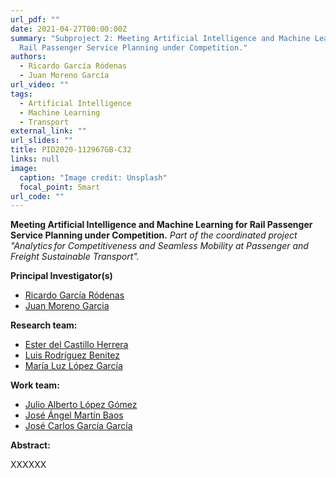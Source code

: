 ```yaml
---
url_pdf: ""
date: 2021-04-27T00:00:00Z
summary: "Subproject 2: Meeting Artificial Intelligence and Machine Learning for
  Rail Passenger Service Planning under Competition."
authors:
  - Ricardo García Ródenas
  - Juan Moreno García
url_video: ""
tags:
  - Artificial Intelligence
  - Machine Learning
  - Transport
external_link: ""
url_slides: ""
title: PID2020-112967GB-C32
links: null
image:
  caption: "Image credit: Unsplash"
  focal_point: Smart
url_code: ""
---
```

**Meeting Artificial Intelligence and Machine Learning for Rail Passenger Service Planning under Competition.**
*Part of the coordinated project "Analytics for Competitiveness and Seamless Mobility at Passenger and Freight Sustainable Transport".*

**Principal Investigator(s)**

* [Ricardo García Ródenas](/author/ricardo-garcia-rodenas/)
* [Juan Moreno Garcia](/author/juan-moreno-garcia/)

**Research team:**

* [Ester del Castillo Herrera](/author/ester-del-castillo-herrera)
* [Luis Rodríguez Benitez](/author/luis-rodriguez-benitez/)
* [María Luz López García](/author/maria-luz-lopez-garcia/)

**Work team:**

* [Julio Alberto López Gómez](/author/julio-alberto-lopez-gomez/)
* [José Ángel Martín Baos](/author/jose-angel-martin-baos/)
* [José Carlos García García](/author/jose-carlos-garcia-garcia/)

**Abstract:**


XXXXXX